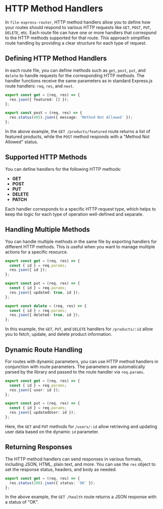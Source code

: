 # HTTP Method Handlers

In `file-express-router`, HTTP method handlers allow you to define how your routes should respond to various HTTP requests like `GET`, `POST`, `PUT`, `DELETE`, etc. Each route file can have one or more handlers that correspond to the HTTP methods supported for that route. This approach simplifies route handling by providing a clear structure for each type of request.

## Defining HTTP Method Handlers

In each route file, you can define methods such as `get`, `post`, `put`, and `delete` to handle requests for the corresponding HTTP methods. The handler functions receive the same parameters as in standard Express.js route handlers: `req`, `res`, and `next`.

```ts title="routes/products/featured.ts"
export const get = (req, res) => {
  res.json({ featured: [] });
};

export const post = (req, res) => {
  res.status(405).json({ message: 'Method Not Allowed' });
};
```

In the above example, the `GET /products/featured` route returns a list of featured products, while the `POST` method responds with a "Method Not Allowed" status.

## Supported HTTP Methods

You can define handlers for the following HTTP methods:

- **GET**
- **POST**
- **PUT**
- **DELETE**
- **PATCH**

Each handler corresponds to a specific HTTP request type, which helps to keep the logic for each type of operation well-defined and separate.

## Handling Multiple Methods

You can handle multiple methods in the same file by exporting handlers for different HTTP methods. This is useful when you want to manage multiple actions for a specific resource.

```ts title="routes/products/[id].ts"
export const get = (req, res) => {
  const { id } = req.params;
  res.json({ id });
};

export const put = (req, res) => {
  const { id } = req.params;
  res.json({ updated: true, id });
};

export const delete = (req, res) => {
  const { id } = req.params;
  res.json({ deleted: true, id });
};
```

In this example, the `GET`, `PUT`, and `DELETE` handlers for `/products/:id` allow you to fetch, update, and delete product information.

## Dynamic Route Handling

For routes with dynamic parameters, you can use HTTP method handlers in conjunction with route parameters. The parameters are automatically parsed by the library and passed to the route handler via `req.params`.

```ts title="routes/users/[id].ts"
export const get = (req, res) => {
  const { id } = req.params;
  res.json({ user: id });
};

export const put = (req, res) => {
  const { id } = req.params;
  res.json({ updatedUser: id });
};
```

Here, the `GET` and `PUT` methods for `/users/:id` allow retrieving and updating user data based on the dynamic `id` parameter.

## Returning Responses

The HTTP method handlers can send responses in various formats, including JSON, HTML, plain text, and more. You can use the `res` object to set the response status, headers, and body as needed.

```ts title="routes/health.ts"
export const get = (req, res) => {
  res.status(200).json({ status: 'OK' });
};
```

In the above example, the `GET /health` route returns a JSON response with a status of "OK".
